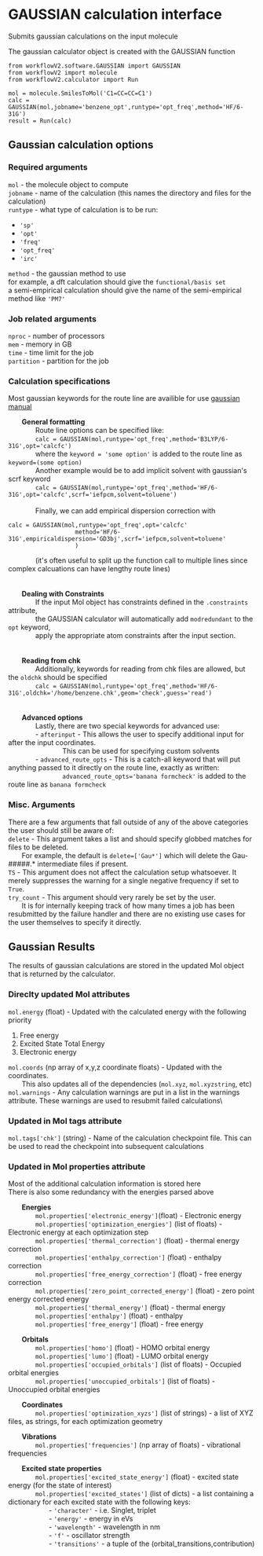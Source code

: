 # GAUSSIAN calculation interface
Submits gaussian calculations on the input molecule

The gaussian calculator object is created with the GAUSSIAN function

```
from workflowV2.software.GAUSSIAN import GAUSSIAN
from workflowV2 import molecule
from workflowV2.calculator import Run

mol = molecule.SmilesToMol('C1=CC=CC=C1')
calc = GAUSSIAN(mol,jobname='benzene_opt',runtype='opt_freq',method='HF/6-31G') 
result = Run(calc)
```

## Gaussian calculation options

### Required arguments
`mol` - the molecule object to compute\
`jobname` - name of the calculation (this names the directory and files for the calculation)\
`runtype` - what type of calculation is to be run:
  - `'sp'`
  - `'opt'`
  - `'freq'`
  - `'opt_freq'`
  - `'irc'`

`method` - the gaussian method to use\
  for example, a dft calculation should give the `functional/basis set`\
  a semi-empirical calculation should give the name of the semi-empirical method like `'PM7'`

### Job related arguments
`nproc` - number of processors\
`mem` - memory in GB\
`time` - time limit for the job\
`partition` - partition for the job

### Calculation specifications
Most gaussian keywords for the route line are availible for use [gaussian manual](http://gaussian.com/man/)

&nbsp;&nbsp;&nbsp;&nbsp;&nbsp;&nbsp; **General formatting** \
&nbsp;&nbsp;&nbsp;&nbsp;&nbsp;&nbsp; &nbsp;&nbsp;&nbsp;&nbsp;&nbsp;&nbsp; Route line options can be specified like:\
&nbsp;&nbsp;&nbsp;&nbsp;&nbsp;&nbsp; &nbsp;&nbsp;&nbsp;&nbsp;&nbsp;&nbsp; `calc = GAUSSIAN(mol,runtype='opt_freq',method='B3LYP/6-31G',opt='calcfc')`\
&nbsp;&nbsp;&nbsp;&nbsp;&nbsp;&nbsp; &nbsp;&nbsp;&nbsp;&nbsp;&nbsp;&nbsp; where the `keyword = 'some option'` is added to the route line as `keyword=(some option)`
&nbsp; \
&nbsp;&nbsp;&nbsp;&nbsp;&nbsp;&nbsp; &nbsp;&nbsp;&nbsp;&nbsp;&nbsp;&nbsp; Another example would be to add implicit solvent with gaussian's scrf keyword\
&nbsp;&nbsp;&nbsp;&nbsp;&nbsp;&nbsp; &nbsp;&nbsp;&nbsp;&nbsp;&nbsp;&nbsp; `calc = GAUSSIAN(mol,runtype='opt_freq',method='HF/6-31G',opt='calcfc',scrf='iefpcm,solvent=toluene')`\
&nbsp; \
&nbsp;&nbsp;&nbsp;&nbsp;&nbsp;&nbsp; &nbsp;&nbsp;&nbsp;&nbsp;&nbsp;&nbsp; Finally, we can add empirical dispersion correction with
```
calc = GAUSSIAN(mol,runtype='opt_freq',opt='calcfc'
                   method='HF/6-31G',empiricaldispersion='GD3bj',scrf='iefpcm,solvent=toluene'
                   )
```
&nbsp;&nbsp;&nbsp;&nbsp;&nbsp;&nbsp; &nbsp;&nbsp;&nbsp;&nbsp;&nbsp;&nbsp; (it's often useful to split up the function call to multiple lines since complex calcuations can have lengthy route lines)\
&nbsp; \
&nbsp; \
&nbsp;&nbsp;&nbsp;&nbsp;&nbsp;&nbsp; **Dealing with Constraints** \
&nbsp;&nbsp;&nbsp;&nbsp;&nbsp;&nbsp; &nbsp;&nbsp;&nbsp;&nbsp;&nbsp;&nbsp; If the input Mol object has constraints defined in the `.constraints` attribute, \
&nbsp;&nbsp;&nbsp;&nbsp;&nbsp;&nbsp; &nbsp;&nbsp;&nbsp;&nbsp;&nbsp;&nbsp; the GAUSSIAN calculator will automatically add `modredundant` to the `opt` keyword,  \
&nbsp;&nbsp;&nbsp;&nbsp;&nbsp;&nbsp; &nbsp;&nbsp;&nbsp;&nbsp;&nbsp;&nbsp; apply the appropriate atom constraints after the input section. \
&nbsp; \
&nbsp; \
&nbsp;&nbsp;&nbsp;&nbsp;&nbsp;&nbsp; **Reading from chk** \
&nbsp;&nbsp;&nbsp;&nbsp;&nbsp;&nbsp; &nbsp;&nbsp;&nbsp;&nbsp;&nbsp;&nbsp; Additionally, keywords for reading from chk files are allowed, but the `oldchk` should be specified \
&nbsp;&nbsp;&nbsp;&nbsp;&nbsp;&nbsp; &nbsp;&nbsp;&nbsp;&nbsp;&nbsp;&nbsp; `calc = GAUSSIAN(mol,runtype='opt_freq',method='HF/6-31G',oldchk='/home/benzene.chk',geom='check',guess='read')` \
&nbsp; \
&nbsp; \
&nbsp;&nbsp;&nbsp;&nbsp;&nbsp;&nbsp; **Advanced options** \
&nbsp;&nbsp;&nbsp;&nbsp;&nbsp;&nbsp; &nbsp;&nbsp;&nbsp;&nbsp;&nbsp;&nbsp; Lastly, there are two special keywords for advanced use: \
&nbsp;&nbsp;&nbsp;&nbsp;&nbsp;&nbsp; &nbsp;&nbsp;&nbsp;&nbsp;&nbsp;&nbsp; - `afterinput` - This allows the user to specify additional input for after the input coordinates. \
&nbsp;&nbsp;&nbsp;&nbsp;&nbsp;&nbsp; &nbsp;&nbsp;&nbsp;&nbsp;&nbsp;&nbsp; &nbsp;&nbsp;&nbsp;&nbsp;&nbsp;&nbsp; &nbsp;&nbsp;&nbsp;&nbsp;&nbsp;&nbsp; This can be used for specifying custom solvents \
&nbsp;&nbsp;&nbsp;&nbsp;&nbsp;&nbsp; &nbsp;&nbsp;&nbsp;&nbsp;&nbsp;&nbsp; - `advanced_route_opts` - This is a catch-all keyword that will put anything passed to it directly on the route line, exactly as written: \
&nbsp;&nbsp;&nbsp;&nbsp;&nbsp;&nbsp; &nbsp;&nbsp;&nbsp;&nbsp;&nbsp;&nbsp; &nbsp;&nbsp;&nbsp;&nbsp;&nbsp;&nbsp; &nbsp;&nbsp;&nbsp;&nbsp;&nbsp;&nbsp; `advanced_route_opts='banana formcheck'` is added to the route line as `banana formcheck` 

### Misc. Arguments
There are a few arguments that fall outside of any of the above categories the user should still be aware of:\
`delete` - This argument takes a list and should specify globbed matches for files to be deleted. \
&nbsp;&nbsp;&nbsp;&nbsp;&nbsp;&nbsp; For example, the default is `delete=['Gau*']` which will delete the Gau-#####.* intermediate files if present. \
`TS` - This argument does not affect the calculation setup whatsoever. It merely suppresses the warning for a single negative frequency if set to `True`.\
`try_count` - This argument should very rarely be set by the user. \
&nbsp;&nbsp;&nbsp;&nbsp;&nbsp;&nbsp; It is for internally keeping track of how many times a job has been resubmitted by the failure handler and there are no existing use cases for the user themselves to specify it directly. 


## Gaussian Results
The results of gaussian calculations are stored in the updated Mol object that is returned by the calculator. 


### Direclty updated Mol attributes
`mol.energy` (float) - Updated with the calculated energy with the following priority
  1. Free energy
  2. Excited State Total Energy
  3. Electronic energy

`mol.coords` (np array of x,y,z coordinate floats) - Updated with the coordinates. \
&nbsp;&nbsp;&nbsp;&nbsp;&nbsp;&nbsp; This also updates all of the dependencies (`mol.xyz`, `mol.xyzstring`, etc)\
`mol.warnings` - Any calculation warnings are put in a list in the warnings attribute. These warnings are used to resubmit failed calculations\

### Updated in Mol tags attribute
`mol.tags['chk']` (string) - Name of the calculation checkpoint file. This can be used to read the checkpoint into subsequent calculations

### Updated in Mol properties attribute
Most of the additional calculation information is stored here\
There is also some redundancy with the energies parsed above 

&nbsp;&nbsp;&nbsp;&nbsp;&nbsp;&nbsp; **Energies** \
&nbsp;&nbsp;&nbsp;&nbsp;&nbsp;&nbsp; &nbsp;&nbsp;&nbsp;&nbsp;&nbsp;&nbsp; `mol.properties['electronic_energy']`(float) - Electronic energy\
&nbsp;&nbsp;&nbsp;&nbsp;&nbsp;&nbsp; &nbsp;&nbsp;&nbsp;&nbsp;&nbsp;&nbsp; `mol.properties['optimization_energies']` (list of floats) - Electronic energy at each optimization step\
&nbsp;&nbsp;&nbsp;&nbsp;&nbsp;&nbsp; &nbsp;&nbsp;&nbsp;&nbsp;&nbsp;&nbsp; `mol.properties['thermal_correction']` (float) - thermal energy correction\
&nbsp;&nbsp;&nbsp;&nbsp;&nbsp;&nbsp; &nbsp;&nbsp;&nbsp;&nbsp;&nbsp;&nbsp; `mol.properties['enthalpy_correction']` (float) - enthalpy correction\
&nbsp;&nbsp;&nbsp;&nbsp;&nbsp;&nbsp; &nbsp;&nbsp;&nbsp;&nbsp;&nbsp;&nbsp; `mol.properties['free_energy_correction']` (float) - free energy correction\
&nbsp;&nbsp;&nbsp;&nbsp;&nbsp;&nbsp; &nbsp;&nbsp;&nbsp;&nbsp;&nbsp;&nbsp; `mol.properties['zero_point_corrected_energy']` (float) - zero point energy corrected energy\
&nbsp;&nbsp;&nbsp;&nbsp;&nbsp;&nbsp; &nbsp;&nbsp;&nbsp;&nbsp;&nbsp;&nbsp; `mol.properties['thermal_energy']` (float) - thermal energy\
&nbsp;&nbsp;&nbsp;&nbsp;&nbsp;&nbsp; &nbsp;&nbsp;&nbsp;&nbsp;&nbsp;&nbsp; `mol.properties['enthalpy']` (float) - enthalpy\
&nbsp;&nbsp;&nbsp;&nbsp;&nbsp;&nbsp; &nbsp;&nbsp;&nbsp;&nbsp;&nbsp;&nbsp; `mol.properties['free_energy']` (float) - free energy

&nbsp;&nbsp;&nbsp;&nbsp;&nbsp;&nbsp; **Orbitals** \
&nbsp;&nbsp;&nbsp;&nbsp;&nbsp;&nbsp; &nbsp;&nbsp;&nbsp;&nbsp;&nbsp;&nbsp; `mol.properties['homo']` (float) - HOMO orbital energy\
&nbsp;&nbsp;&nbsp;&nbsp;&nbsp;&nbsp; &nbsp;&nbsp;&nbsp;&nbsp;&nbsp;&nbsp; `mol.properties['lumo']` (float) - LUMO orbital energy\
&nbsp;&nbsp;&nbsp;&nbsp;&nbsp;&nbsp; &nbsp;&nbsp;&nbsp;&nbsp;&nbsp;&nbsp; `mol.properties['occupied_orbitals']` (list of floats) - Occupied orbital energies\
&nbsp;&nbsp;&nbsp;&nbsp;&nbsp;&nbsp; &nbsp;&nbsp;&nbsp;&nbsp;&nbsp;&nbsp; `mol.properties['unoccupied_orbitals']` (list of floats) - Unoccupied orbital energies

&nbsp;&nbsp;&nbsp;&nbsp;&nbsp;&nbsp; **Coordinates** \
&nbsp;&nbsp;&nbsp;&nbsp;&nbsp;&nbsp; &nbsp;&nbsp;&nbsp;&nbsp;&nbsp;&nbsp; `mol.properties['optimization_xyzs']` (list of strings) - a list of XYZ files, as strings, for each optimization geometry

&nbsp;&nbsp;&nbsp;&nbsp;&nbsp;&nbsp; **Vibrations** \
&nbsp;&nbsp;&nbsp;&nbsp;&nbsp;&nbsp; &nbsp;&nbsp;&nbsp;&nbsp;&nbsp;&nbsp; `mol.properties['frequencies']` (np array of floats) - vibrational frequencies

&nbsp;&nbsp;&nbsp;&nbsp;&nbsp;&nbsp; **Excited state properties** \
&nbsp;&nbsp;&nbsp;&nbsp;&nbsp;&nbsp; &nbsp;&nbsp;&nbsp;&nbsp;&nbsp;&nbsp; `mol.properties['excited_state_energy']` (float) - excited state energy (for the state of interest)\
&nbsp;&nbsp;&nbsp;&nbsp;&nbsp;&nbsp; &nbsp;&nbsp;&nbsp;&nbsp;&nbsp;&nbsp; `mol.properties['excited_states']` (list of dicts) - a list containing a dictionary for each excited state with the following keys:\
&nbsp;&nbsp;&nbsp;&nbsp;&nbsp;&nbsp; &nbsp;&nbsp;&nbsp;&nbsp;&nbsp;&nbsp; &nbsp;&nbsp;&nbsp;&nbsp;&nbsp;&nbsp;   - `'character'` - i.e. Singlet, triplet\
&nbsp;&nbsp;&nbsp;&nbsp;&nbsp;&nbsp; &nbsp;&nbsp;&nbsp;&nbsp;&nbsp;&nbsp; &nbsp;&nbsp;&nbsp;&nbsp;&nbsp;&nbsp;   - `'energy'` - energy in eVs\
&nbsp;&nbsp;&nbsp;&nbsp;&nbsp;&nbsp; &nbsp;&nbsp;&nbsp;&nbsp;&nbsp;&nbsp; &nbsp;&nbsp;&nbsp;&nbsp;&nbsp;&nbsp;   - `'wavelength'` - wavelength in nm\
&nbsp;&nbsp;&nbsp;&nbsp;&nbsp;&nbsp; &nbsp;&nbsp;&nbsp;&nbsp;&nbsp;&nbsp; &nbsp;&nbsp;&nbsp;&nbsp;&nbsp;&nbsp;   - `'f'` - oscillator strength\
&nbsp;&nbsp;&nbsp;&nbsp;&nbsp;&nbsp; &nbsp;&nbsp;&nbsp;&nbsp;&nbsp;&nbsp; &nbsp;&nbsp;&nbsp;&nbsp;&nbsp;&nbsp;   - `'transitions'` - a tuple of the (orbital_transitions,contribution)


